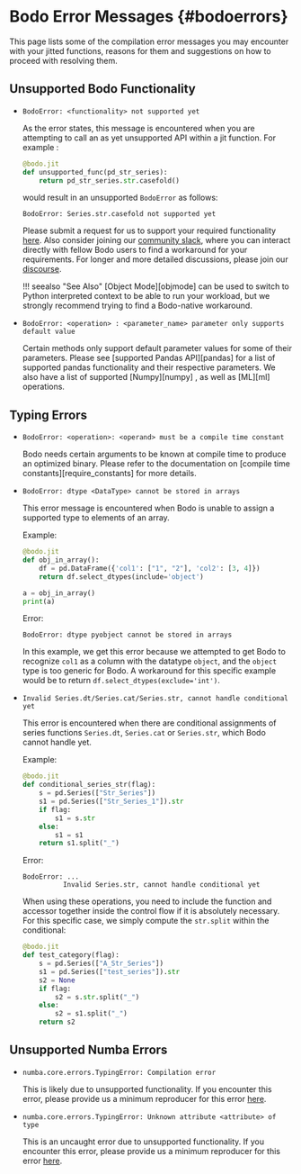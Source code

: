 # Bodo Error Messages {#bodoerrors}

This page lists some of the compilation error messages you may
encounter with your jitted functions, reasons for them and suggestions
on how to proceed with resolving them.

## Unsupported Bodo Functionality

-  `BodoError: <functionality> not supported yet`

    As the error states, this message is encountered when you are
    attempting to call an as yet unsupported API within a jit
    function. For example :

    ```py
    @bodo.jit
    def unsupported_func(pd_str_series):
        return pd_str_series.str.casefold()
    ```

    would result in an unsupported `BodoError` as follows:

    ```console
    BodoError: Series.str.casefold not supported yet
    ```

    Please submit a request for us to support your required
    functionality [here](https://github.com/bodo-ai/feedback). Also
    consider joining our [community slack](https://join.slack.com/t/bodocommunity/shared_invite/zt-qwdc8fad-6rZ8a1RmkkJ6eOX1X__knA),
    where you can interact directly with fellow Bodo users to find a
    workaround for your requirements. For longer and more detailed
    discussions, please join our [discourse](https://discourse.bodo.ai).

    !!! seealso "See Also"
        [Object Mode][objmode] can be used to switch to
        Python interpreted context to be able to run your workload, but we
        strongly recommend trying to find a Bodo-native workaround.


-   `BodoError: <operation> : <parameter_name> parameter only supports default value`

    Certain methods only support default parameter values for some of
    their parameters. Please see [supported Pandas API][pandas] for
    a list of supported pandas functionality and their respective
    parameters. We also have a list of supported [Numpy][numpy] , as well as
    [ML][ml] operations.

## Typing Errors

-   `BodoError: <operation>: <operand> must be a compile time constant`

    Bodo needs certain arguments to be known at compile time to
    produce an optimized binary. Please refer to the documentation on
    [compile time constants][require_constants] for more
    details.

-   `BodoError: dtype <DataType> cannot be stored in arrays`

    This error message is encountered when Bodo is unable to assign a
    supported type to elements of an array.

    Example:
    
    ```py
    @bodo.jit
    def obj_in_array():
        df = pd.DataFrame({'col1': ["1", "2"], 'col2': [3, 4]})
        return df.select_dtypes(include='object')

    a = obj_in_array()
    print(a)
    ```
    
    Error:
    ```console
    BodoError: dtype pyobject cannot be stored in arrays
    ```
    
    In this example, we get this error because we attempted to get
    Bodo to recognize `col1` as a column with the datatype `object`,
    and the `object` type is too generic for Bodo. A workaround for
    this specific example would be to return
    `df.select_dtypes(exclude='int')`.

- `Invalid Series.dt/Series.cat/Series.str, cannot handle conditional yet`

    This error is encountered when there are conditional assignments
    of series functions `Series.dt`, `Series.cat` or `Series.str`,
    which Bodo cannot handle yet.

    Example:

    ```py
    @bodo.jit
    def conditional_series_str(flag):
        s = pd.Series(["Str_Series"])
        s1 = pd.Series(["Str_Series_1"]).str
        if flag:
            s1 = s.str
        else:
            s1 = s1
        return s1.split("_")
    ```
  
    Error:

    ```console
    BodoError: ...
              Invalid Series.str, cannot handle conditional yet
    ```
  
    When using these operations, you need to include the function
    and accessor together inside the control flow if it is
    absolutely necessary. For this specific case, we simply compute
    the `str.split` within the conditional:

    ```py
    @bodo.jit
    def test_category(flag):
        s = pd.Series(["A_Str_Series"])
        s1 = pd.Series(["test_series"]).str
        s2 = None
        if flag:
            s2 = s.str.split("_")
        else:
            s2 = s1.split("_")
        return s2
    ```
  
## Unsupported Numba Errors

-   `numba.core.errors.TypingError: Compilation error`

    This is likely due to unsupported functionality. If you encounter
    this error, please provide us a minimum reproducer for this error
    [here](https://github.com/bodo-ai/feedback).

-   `numba.core.errors.TypingError: Unknown attribute <attribute> of type`

    This is an uncaught error due to unsupported functionality. If
    you encounter this error, please provide us a minimum reproducer
    for this error [here](https://github.com/bodo-ai/feedback).

